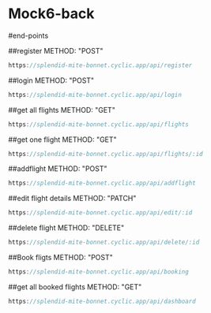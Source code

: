 # Mock6-back

#end-points

##register
METHOD: "POST"
```javascript
https://splendid-mite-bonnet.cyclic.app/api/register
```
##login
METHOD: "POST"
```javascript
https://splendid-mite-bonnet.cyclic.app/api/login
```

##get all flights
METHOD: "GET"
```javascript
https://splendid-mite-bonnet.cyclic.app/api/flights
```

##get one flight
METHOD: "GET"
```javascript
https://splendid-mite-bonnet.cyclic.app/api/flights/:id
```

##addflight
METHOD: "POST"
```javascript
https://splendid-mite-bonnet.cyclic.app/api/addflight
```

##edit flight details
METHOD: "PATCH"
```javascript
https://splendid-mite-bonnet.cyclic.app/api/edit/:id
```

##delete flight
METHOD: "DELETE"
```javascript
https://splendid-mite-bonnet.cyclic.app/api/delete/:id
```

##Book fligts
METHOD: "POST"
```javascript
https://splendid-mite-bonnet.cyclic.app/api/booking
```
##get all booked flights
METHOD: "GET"
```javascript
https://splendid-mite-bonnet.cyclic.app/api/dashboard
```
